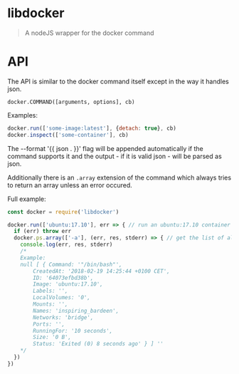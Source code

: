 # libdocker

> A nodeJS wrapper for the docker command

# API

The API is similar to the docker command itself except in the way it handles json.

`docker.COMMAND([arguments, options], cb)`

Examples:
```js
docker.run(['some-image:latest'], {detach: true}, cb)
docker.inspect(['some-container'], cb)
```

The --format '{{ json . }}' flag will be appended automatically if the command supports it and the output - if it is valid json - will be parsed as json.

Additionally there is an `.array` extension of the command which always tries to return an array unless an error occured.

Full example:
```js
const docker = require('libdocker')

docker.run(['ubuntu:17.10'], err => { // run an ubuntu:17.10 container
  if (err) throw err
  docker.ps.array(['-a'], (err, res, stderr) => { // get the list of all containers
    console.log(err, res, stderr)
    /*
    Example:
    null [ { Command: '"/bin/bash"',
        CreatedAt: '2018-02-19 14:25:44 +0100 CET',
        ID: '64073efbd38b',
        Image: 'ubuntu:17.10',
        Labels: '',
        LocalVolumes: '0',
        Mounts: '',
        Names: 'inspiring_bardeen',
        Networks: 'bridge',
        Ports: '',
        RunningFor: '10 seconds',
        Size: '0 B',
        Status: 'Exited (0) 8 seconds ago' } ] ''
    */
  })
})
```
